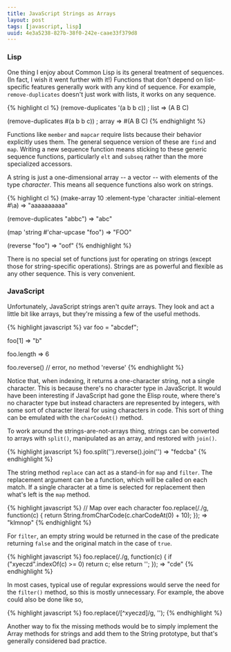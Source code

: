 ```yaml
---
title: JavaScript Strings as Arrays
layout: post
tags: [javascript, lisp]
uuid: 4e3a5238-827b-38f0-242e-caae33f379d8
---
```


### Lisp

One thing I enjoy about Common Lisp is its general treatment of
sequences. (In fact, I wish it went further with it!) Functions that
don't depend on list-specific features generally work with any kind of
sequence. For example, `remove-duplicates` doesn't just work with lists,
it works on any sequence.

{% highlight cl %}
(remove-duplicates '(a b b c))  ; list
=> (A B C)

(remove-duplicates #(a b b c))  ; array
=> #(A B C)
{% endhighlight %}

Functions like `member` and `mapcar` require lists because their
behavior explicitly uses them. The general sequence version of these
are `find` and `map`. Writing a new sequence function means sticking
to these generic sequence functions, particularly `elt` and `subseq`
rather than the more specialized accessors.

A string is just a one-dimensional array -- a vector -- with elements
of the type *character*. This means all sequence functions also work
on strings.

{% highlight cl %}
(make-array 10 :element-type 'character :initial-element #\a)
=> "aaaaaaaaaa"

(remove-duplicates "abbc")
=> "abc"

(map 'string #'char-upcase "foo")
=> "FOO"

(reverse "foo")
=> "oof"
{% endhighlight %}

There is no special set of functions just for operating on strings
(except those for string-specific operations). Strings are as powerful
and flexible as any other sequence. This is very convenient.

### JavaScript

Unfortunately, JavaScript strings aren't *quite* arrays. They look and
act a little bit like arrays, but they're missing a few of the useful
methods.

{% highlight javascript %}
var foo = "abcdef";

foo[1]
=> "b"

foo.length
=> 6

foo.reverse()  // error, no method 'reverse'
{% endhighlight %}

Notice that, when indexing, it returns a one-character string, not a
single character. This is because there's no character type in
JavaScript. It would have been interesting if JavaScript had gone the
Elisp route, where there's no character type but instead characters
are represented by integers, with some sort of character literal for
using characters in code. This sort of thing can be emulated with the
`charCodeAt()` method.

To work around the strings-are-not-arrays thing, strings can be
converted to arrays with `split()`, manipulated as an array, and
restored with `join()`.

{% highlight javascript %}
foo.split('').reverse().join('')
=> "fedcba"
{% endhighlight %}

The string method `replace` can act as a stand-in for `map` and
`filter`. The replacement argument can be a function, which will be
called on each match. If a single character at a time is selected for
replacement then what's left is the `map` method.

{% highlight javascript %}
// Map over each character
foo.replace(/./g, function(c) {
    return String.fromCharCode(c.charCodeAt(0) + 10);
});
=> "klmnop"
{% endhighlight %}

For `filter`, an empty string would be returned in the case of the
predicate returning `false` and the original match in the case of
`true`.

{% highlight javascript %}
foo.replace(/./g, function(c) {
    if ("xyeczd".indexOf(c) >= 0)
        return c;
    else
        return '';
});
=> "cde"
{% endhighlight %}

In most cases, typical use of regular expressions would serve the need
for the `filter()` method, so this is mostly unnecessary. For example,
the above could also be done like so,

{% highlight javascript %}
foo.replace(/[^xyeczd]/g, '');
{% endhighlight %}

Another way to fix the missing methods would be to simply implement
the Array methods for strings and add them to the String prototype,
but that's generally considered bad practice.
